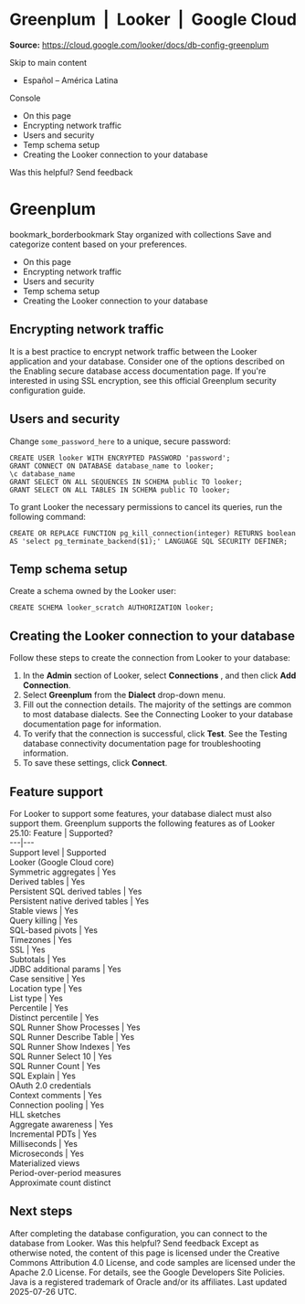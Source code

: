 # Greenplum  |  Looker  |  Google Cloud

**Source:** https://cloud.google.com/looker/docs/db-config-greenplum

Skip to main content 
  * Español – América Latina

Console 


  * On this page
  * Encrypting network traffic
  * Users and security
  * Temp schema setup
  * Creating the Looker connection to your database




Was this helpful?
Send feedback 
#  Greenplum
bookmark_borderbookmark Stay organized with collections  Save and categorize content based on your preferences.
  * On this page
  * Encrypting network traffic
  * Users and security
  * Temp schema setup
  * Creating the Looker connection to your database


## Encrypting network traffic
It is a best practice to encrypt network traffic between the Looker application and your database. Consider one of the options described on the Enabling secure database access documentation page.
If you're interested in using SSL encryption, see this official Greenplum security configuration guide.
## Users and security
Change `some_password_here` to a unique, secure password:
```
CREATE USER looker WITH ENCRYPTED PASSWORD 'password';
GRANT CONNECT ON DATABASE database_name to looker;
\c database_name
GRANT SELECT ON ALL SEQUENCES IN SCHEMA public TO looker;
GRANT SELECT ON ALL TABLES IN SCHEMA public TO looker;

```

To grant Looker the necessary permissions to cancel its queries, run the following command:
```
CREATE OR REPLACE FUNCTION pg_kill_connection(integer) RETURNS boolean AS 'select pg_terminate_backend($1);' LANGUAGE SQL SECURITY DEFINER;

```

## Temp schema setup
Create a schema owned by the Looker user:
```
CREATE SCHEMA looker_scratch AUTHORIZATION looker;

```

## Creating the Looker connection to your database
Follow these steps to create the connection from Looker to your database:
  1. In the **Admin** section of Looker, select **Connections** , and then click **Add Connection**.
  2. Select **Greenplum** from the **Dialect** drop-down menu.
  3. Fill out the connection details. The majority of the settings are common to most database dialects. See the Connecting Looker to your database documentation page for information.
  4. To verify that the connection is successful, click **Test**. See the Testing database connectivity documentation page for troubleshooting information.
  5. To save these settings, click **Connect**.


## Feature support
For Looker to support some features, your database dialect must also support them.
Greenplum supports the following features as of Looker 25.10:
Feature | Supported?  
---|---  
Support level | Supported  
Looker (Google Cloud core)  
Symmetric aggregates | Yes  
Derived tables | Yes  
Persistent SQL derived tables | Yes  
Persistent native derived tables | Yes  
Stable views | Yes  
Query killing | Yes  
SQL-based pivots | Yes  
Timezones | Yes  
SSL | Yes  
Subtotals | Yes  
JDBC additional params | Yes  
Case sensitive | Yes  
Location type | Yes  
List type | Yes  
Percentile | Yes  
Distinct percentile | Yes  
SQL Runner Show Processes | Yes  
SQL Runner Describe Table | Yes  
SQL Runner Show Indexes | Yes  
SQL Runner Select 10 | Yes  
SQL Runner Count | Yes  
SQL Explain | Yes  
OAuth 2.0 credentials  
Context comments | Yes  
Connection pooling | Yes  
HLL sketches  
Aggregate awareness | Yes  
Incremental PDTs | Yes  
Milliseconds | Yes  
Microseconds | Yes  
Materialized views  
Period-over-period measures  
Approximate count distinct  
## Next steps
After completing the database configuration, you can connect to the database from Looker.
Was this helpful?
Send feedback 
Except as otherwise noted, the content of this page is licensed under the Creative Commons Attribution 4.0 License, and code samples are licensed under the Apache 2.0 License. For details, see the Google Developers Site Policies. Java is a registered trademark of Oracle and/or its affiliates.
Last updated 2025-07-26 UTC.


